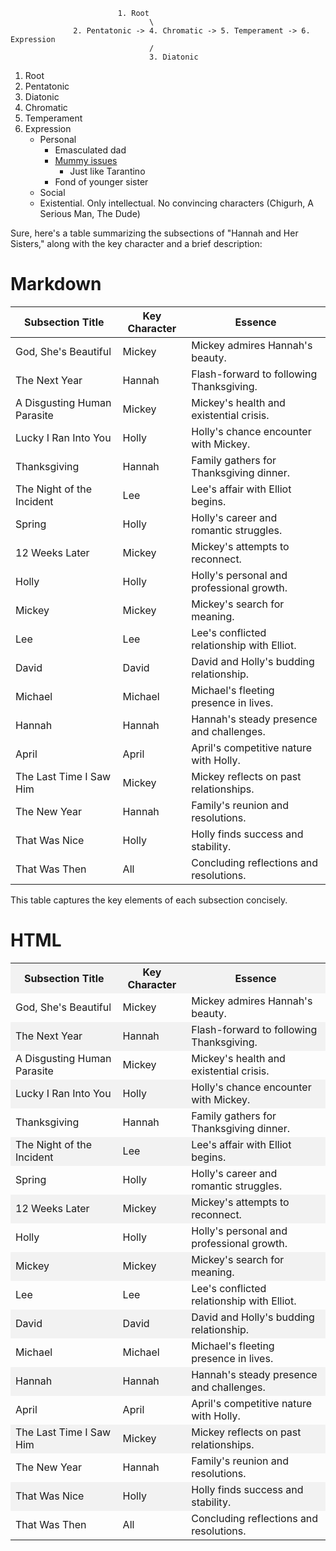                             1. Root
                                   \
                  2. Pentatonic -> 4. Chromatic -> 5. Temperament -> 6. Expression
                                   /
                                   3. Diatonic

1. Root
2. Pentatonic
3. Diatonic
4. Chromatic
5. Temperament
6. Expression
    - Personal
       - Emasculated dad
       - [Mummy issues](https://unherd.com/2020/03/the-idiotic-mistreatment-of-woody-allen/)
          - Just like Tarantino 
       - Fond of younger sister 
    - Social
    - Existential. Only intellectual. No convincing characters (Chigurh, A Serious Man, The Dude)  

Sure, here's a table summarizing the subsections of "Hannah and Her Sisters," along with the key character and a brief description:

# Markdown

| Subsection Title                  | Key Character | Essence                                  |
|-----------------------------------|---------------|------------------------------------------|
| God, She's Beautiful              | Mickey        | Mickey admires Hannah's beauty.          |
| The Next Year                     | Hannah        | Flash-forward to following Thanksgiving. |
| A Disgusting Human Parasite       | Mickey        | Mickey's health and existential crisis.  |
| Lucky I Ran Into You              | Holly         | Holly's chance encounter with Mickey.    |
| Thanksgiving                      | Hannah        | Family gathers for Thanksgiving dinner.  |
| The Night of the Incident         | Lee           | Lee's affair with Elliot begins.         |
| Spring                            | Holly         | Holly's career and romantic struggles.   |
| 12 Weeks Later                    | Mickey        | Mickey's attempts to reconnect.          |
| Holly                             | Holly         | Holly's personal and professional growth.|
| Mickey                            | Mickey        | Mickey's search for meaning.             |
| Lee                               | Lee           | Lee's conflicted relationship with Elliot.|
| David                             | David         | David and Holly's budding relationship.   |
| Michael                           | Michael       | Michael's fleeting presence in lives.    |
| Hannah                            | Hannah        | Hannah's steady presence and challenges. |
| April                             | April         | April's competitive nature with Holly.   |
| The Last Time I Saw Him           | Mickey        | Mickey reflects on past relationships.   |
| The New Year                      | Hannah        | Family's reunion and resolutions.        |
| That Was Nice                     | Holly         | Holly finds success and stability.       |
| That Was Then                     | All           | Concluding reflections and resolutions.  |

This table captures the key elements of each subsection concisely.

<h1>HTML</h1>

<table>
  <tr style="background-color: #f2f2f2;">
    <th>Subsection Title</th>
    <th>Key Character</th>
    <th>Essence</th>
  </tr>
  <tr>
    <td>God, She's Beautiful</td>
    <td>Mickey</td>
    <td>Mickey admires Hannah's beauty.</td>
  </tr>
  <tr style="background-color: #f2f2f2;">
    <td>The Next Year</td>
    <td>Hannah</td>
    <td>Flash-forward to following Thanksgiving.</td>
  </tr>
  <tr>
    <td>A Disgusting Human Parasite</td>
    <td>Mickey</td>
    <td>Mickey's health and existential crisis.</td>
  </tr>
  <tr style="background-color: #f2f2f2;">
    <td>Lucky I Ran Into You</td>
    <td>Holly</td>
    <td>Holly's chance encounter with Mickey.</td>
  </tr>
  <tr>
    <td>Thanksgiving</td>
    <td>Hannah</td>
    <td>Family gathers for Thanksgiving dinner.</td>
  </tr>
  <tr style="background-color: #f2f2f2;">
    <td>The Night of the Incident</td>
    <td>Lee</td>
    <td>Lee's affair with Elliot begins.</td>
  </tr>
  <tr>
    <td>Spring</td>
    <td>Holly</td>
    <td>Holly's career and romantic struggles.</td>
  </tr>
  <tr style="background-color: #f2f2f2;">
    <td>12 Weeks Later</td>
    <td>Mickey</td>
    <td>Mickey's attempts to reconnect.</td>
  </tr>
  <tr>
    <td>Holly</td>
    <td>Holly</td>
    <td>Holly's personal and professional growth.</td>
  </tr>
  <tr style="background-color: #f2f2f2;">
    <td>Mickey</td>
    <td>Mickey</td>
    <td>Mickey's search for meaning.</td>
  </tr>
  <tr>
    <td>Lee</td>
    <td>Lee</td>
    <td>Lee's conflicted relationship with Elliot.</td>
  </tr>
  <tr style="background-color: #f2f2f2;">
    <td>David</td>
    <td>David</td>
    <td>David and Holly's budding relationship.</td>
  </tr>
  <tr>
    <td>Michael</td>
    <td>Michael</td>
    <td>Michael's fleeting presence in lives.</td>
  </tr>
  <tr style="background-color: #f2f2f2;">
    <td>Hannah</td>
    <td>Hannah</td>
    <td>Hannah's steady presence and challenges.</td>
  </tr>
  <tr>
    <td>April</td>
    <td>April</td>
    <td>April's competitive nature with Holly.</td>
  </tr>
  <tr style="background-color: #f2f2f2;">
    <td>The Last Time I Saw Him</td>
    <td>Mickey</td>
    <td>Mickey reflects on past relationships.</td>
  </tr>
  <tr>
    <td>The New Year</td>
    <td>Hannah</td>
    <td>Family's reunion and resolutions.</td>
  </tr>
  <tr style="background-color: #f2f2f2;">
    <td>That Was Nice</td>
    <td>Holly</td>
    <td>Holly finds success and stability.</td>
  </tr>
  <tr>
    <td>That Was Then</td>
    <td>All</td>
    <td>Concluding reflections and resolutions.</td>
  </tr>
</table>
